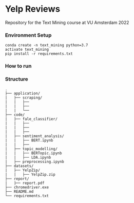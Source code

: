 # Yelp Reviews

Repository for the Text Mining course at VU Amsterdam 2022

### Environment Setup
```
conda create -n text_mining python=3.7
activate text_mining
pip install -r requirements.txt
```

### How to run 


### Structure
```
.
├── application/
|   ├── scraping/
|   |   ├── 
|   |   ├── 
|   |   └──  
├── code/
|   ├── fale_classifier/  
|   |   ├──   
|   |   ├── 
|   |   ├──
|   ├── sentiment_analysis/        
|   |   ├── BERT.ipynb
|   |   ├──
|   ├── topic_modelling/
|   |   ├── BERTopic.ipynb
|   |   ├── LDA.ipynb
|   ├── preprocessing.ipynb        
├── datasets/
|   ├── YelpZip/
|   |   ├── YelpZip.zip
├── report/
|   ├── report.pdf
├── chromedriver.exe
├── README.md
└── requirements.txt
```
